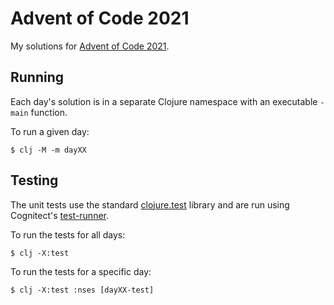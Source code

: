 # Advent of Code 2021

My solutions for [Advent of Code 2021](https://adventofcode.com/2021).

## Running

Each day's solution is in a separate Clojure namespace with an executable `-main` function.

To run a given day:

```shell
$ clj -M -m dayXX
```

## Testing

The unit tests use the standard [clojure.test] library and are run using Cognitect's [test-runner].

To run the tests for all days:

```shell
$ clj -X:test
```

To run the tests for a specific day:

```shell
$ clj -X:test :nses [dayXX-test]
```


[clojure.test]: https://clojure.github.io/clojure/clojure.test-api.html
[test-runner]: https://github.com/cognitect-labs/test-runner
